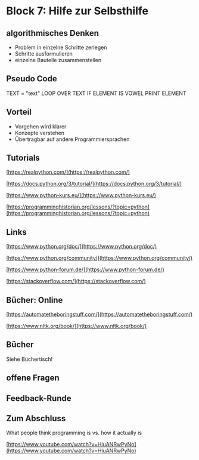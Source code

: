 # Block 7: Hilfe zur Selbsthilfe

## algorithmisches Denken

* Problem in einzelne Schritte zerlegen
* Schritte ausformulieren
* einzelne Bauteile zusammenstellen

## Pseudo Code

TEXT =  "text"
LOOP OVER TEXT
    IF ELEMENT IS VOWEL
        PRINT ELEMENT

## Vorteil

* Vorgehen wird klarer
* Konzepte verstehen
* Übertragbar auf andere Programmiersprachen

## Tutorials

[https://realpython.com/](https://realpython.com/)

[https://docs.python.org/3/tutorial/](https://docs.python.org/3/tutorial/)

[https://www.python-kurs.eu/](https://www.python-kurs.eu/)

[https://programminghistorian.org/lessons/?topic=python](https://programminghistorian.org/lessons/?topic=python)

## Links

[https://www.python.org/doc/](https://www.python.org/doc/)

[https://www.python.org/community/](https://www.python.org/community/)

[https://www.python-forum.de/](https://www.python-forum.de/)

[https://stackoverflow.com/](https://stackoverflow.com/)

## Bücher: Online

[https://automatetheboringstuff.com/](https://automatetheboringstuff.com/)

[https://www.nltk.org/book/](https://www.nltk.org/book/)

## Bücher

Siehe Büchertisch!

## offene Fragen

## Feedback-Runde

## Zum Abschluss

What people think programming is vs. how it actually is

[https://www.youtube.com/watch?v=HluANRwPyNo](https://www.youtube.com/watch?v=HluANRwPyNo)
